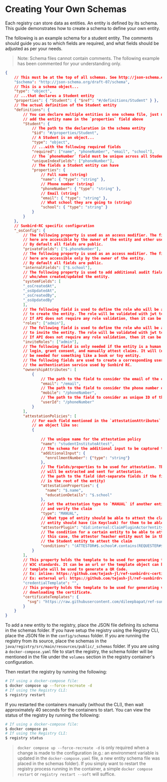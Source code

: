 # Creating Your Own Schemas

Each registry can store data as entities. An entity is defined by its schema.
This guide demonstrates how to create a schema to define your own entity.

The following is an example schema for a student entity. The comments should
guide you as to which fields are required, and what fields should be adjusted as
per your needs.

> Note: Schema files cannot contain comments. The following example has been
> commented for your understanding only.

```json
{
	// This must be at the top of all schemas. See http://json-schema.org/understanding-json-schema/reference/schema.html#schema
	"$schema": "http://json-schema.org/draft-07/schema",
	// This is a schema object...
	"type": "object",
	// ...that declares a Student entity
	"properties": { "Student": { "$ref": "#/definitions/Student" } },
	// The actual definition of the Student entity
	"definitions": {
		// You can declare multiple entities in one schema file, just make sure you
		// add the entity name in the `properties` field above
		"Student": {
			// The path to the declaration in the schema entity
			"$id": "#/properties/Student",
			// A Student is an object...
			"type": "object",
			// ...with the following required fields
			"required": ["name", "phoneNumber", "email", "school"],
			// The `phoneNumber` field must be unique across all Student entities
			"uniqueIndexFields": ["phoneNumber"],
			// The fields a Student entity can have
			"properties": {
				// Full name (string)
				"name": { "type": "string" },
				// Phone number (string)
				"phoneNumber": { "type": "string" },
				// Email (string)
				"email": { "type": "string" },
				// What school they are going to (string)
				"school": { "type": "string" }
			}
		}
	},
	// Sunbird-RC specific configuration
	"_osConfig": {
        // The following property is used as an access modifier. The fields mentioned 
        // here are accessible by the owner of the entity and other users via consent.  
        // By default all fields are public.
        "privateFields": ["$.phoneNumber"],
        // The following property is used as an access modifier. The fields mentioned 
        // here are accessible only by the owner of the entity.
        // By default all fields are public.
        "internalFields": ["$.school"],
        // The following property is used to add additional audit fields to entity, to know
        // who/when created/updated the entity. 
        "systemFields": [
        "_osCreatedAt",
        "_osUpdatedAt",
        "_osCreatedBy",
        "_osUpdatedBy"
        ],
        // The following field is used to define the role who will be allowed to use the POST /api/v1/<Schema> API
        // to create the entity. The role will be validated with jwt token passed with the API.
        // If API does not require any role validation, then it can be set to anonymous
        "roles": ["admin"],
        // The following field is used to define the role who will be allowed to use the POST /api/v1/<Schema>/invite API
        // to invite the entity. The role will be validated with jwt token passed with the API.
        // If API does not require any role validation, then it can be set to anonymous
        "inviteRoles": ["admin"],
		// The following field is only needed if the entity is a human that can
		// login, grant consent, and manually attest claims. It will (usually) not
		// be needed for something like a book or toy entity.
		// The following fields are used to create a corresponding user in Keycloak,
		// the authentication service used by Sunbird RC.
		"ownershipAttributes": [
			{
				// The path to the field to consider the email of the entity
				"email": "/email",
				// The path to the field to consider the phone number of the entity
				"mobile": "/phoneNumber",
				// The path to the field to consider as unique ID of the entity
				"userId": "/phoneNumber"
			}
		],
		"attestationPolicies": [
			// For each field mentioned in the `attestationAttributes` field, add
			// an object like so:
			{
              
				// The unique name for the attestation policy
                "name": "studentInstituteAttest",
                // The schema for the additional input to be captured that is not part of the schema/entity
                "additionalInput": {
                  "enrollmentNumber": {"type": "string"}
                },
                // The fields/properties to be used for attestation. The value of the below mentioned properties
                // will be extracted and sent for attestation.
                // The path to the field (dot-separate fields if the field is nested, $
                // is the root of the entity)
                "attestationProperties": {
                  "name": "$.name",
                  "educationDetails": "$.school"
                },
				// Set the attestation type to `MANUAL` if another entity needs to login
				// and verify the claim
				"type": "MANUAL",
				// What type of entity should be able to attest the claim OR the role an
				// entity should have (in Keycloak) for them to be able to attest the claim
                "attestorPlugin": "did:internal:ClaimPluginActor?entity=Teacher",
				// The condition for a certain entity to be able to attest the claim. In
				// this case, the attestor Teacher entity must be in the same school as
				// the Student entity to attest the claim
				"conditions": "(ATTESTOR#$.school#.contains(REQUESTER#$.school#))"
			}
		],
        // This property holds the template to be used for generating the VC. It needs to be a template that follows
        // W3C standards. It can be an url or the template object can be defined inline. The signed data (VC) generated by this
        // template will be used to generate a QR Code.
        // Ex: inline: https://github.com/tejash-jl/ref-sunbirdrc-certificate/blob/main/schemas/TrainingCertificate.json#L52
        // Ex: external url: https://github.com/tejash-jl/ref-sunbirdrc-certificate/blob/main/schemas/SkillCertificate.json#L66
        "credentialTemplate": "",
        // This property holds the template to be used for generating visual certificate. The key can be used while 
        // downloading the certificate.
        "certificateTemplates": {
          "svg": "https://raw.githubusercontent.com/dileepbapat/ref-sunbirdrc-certificate/main/schemas/templates/TrainingCertificate.svg"
        }
	}
}
```

To add a new entity to the registry, place the JSON file defining its schema in
the schemas folder. If you have setup the registry using the Registry CLI, place
the JSON file in the `config/schemas` folder. If you are running the registry
from its source, place the schemas in the
`java/registry/src/main/resources/public/_schemas` folder. If you are using a
`docker-compose.yaml` file to start the registry, the schema folder will be
mentioned in the file under the `volumes` section in the registry container's
configuration.

Then restart the registry by running the following:

```sh
# If using a docker-compose file:
$ docker compose up --force-recreate -d
# If using the Registry CLI:
$ registry restart
```

If you restarted the containers manually (without the CLI), then wait
approximately 40 seconds for the containers to start. You can view the status of
the registry by running the following:

```sh
# If using a docker-compose file:
$ docker compose ps
# If using the Registry CLI:
$ registry status
```

> `docker compose up --force-recreate -d` is only required when a change is made
> to the configuration (e.g.: an environment variable is updated in the
> `docker-compose.yaml` file, a new entity schema file was placed in the schemas
> folder). If you simply want to restart the registry process running in the
> container, a simple `docker compose restart` or `registry restart --soft` will
> suffice.
